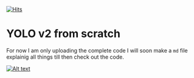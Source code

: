 [![Hits](https://hits.seeyoufarm.com/api/count/incr/badge.svg?url=https%3A%2F%2Fgithub.com%2Fgjbae1212%2Fhit-counterhttps%3A%2F%2Fgithub.com%2FMr-TalhaIlyas%2FYOLO_v2&count_bg=%2379C83D&title_bg=%23555555&icon=&icon_color=%23E7E7E7&title=hits&edge_flat=false)](https://hits.seeyoufarm.com)

# YOLO v2 from scratch 

For now I am only uploading the complete code I will soon make a `md` file explainig all things till then check out the code.


[![Alt text](https://github.com/Mr-TalhaIlyas/YOLO_v2/blob/master/screens/yolov2.gif)](https://www.youtube.com/watch?v=FLjeoDETX1U)
